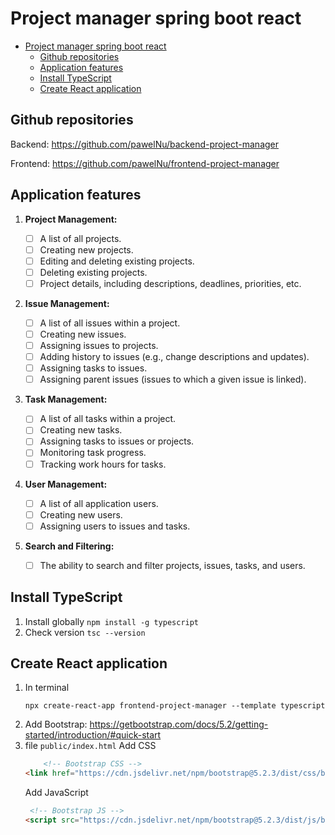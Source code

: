 # Project manager spring boot react

- [Project manager spring boot react](#project-manager-spring-boot-react)
  - [Github repositories](#github-repositories)
  - [Application features](#application-features)
  - [Install TypeScript](#install-typescript)
  - [Create React application](#create-react-application)

## Github repositories

Backend: https://github.com/pawelNu/backend-project-manager

Frontend: https://github.com/pawelNu/frontend-project-manager

## Application features

1. **Project Management:**

    - [ ] A list of all projects.
    - [ ] Creating new projects.
    - [ ] Editing and deleting existing projects.
    - [ ] Deleting existing projects.
    - [ ] Project details, including descriptions, deadlines, priorities, etc.

2. **Issue Management:**

    - [ ] A list of all issues within a project.
    - [ ] Creating new issues.
    - [ ] Assigning issues to projects.
    - [ ] Adding history to issues (e.g., change descriptions and updates).
    - [ ] Assigning tasks to issues.
    - [ ] Assigning parent issues (issues to which a given issue is linked).

3. **Task Management:**

    - [ ] A list of all tasks within a project.
    - [ ] Creating new tasks.
    - [ ] Assigning tasks to issues or projects.
    - [ ] Monitoring task progress.
    - [ ] Tracking work hours for tasks.

4. **User Management:**

    - [ ] A list of all application users.
    - [ ] Creating new users.
    - [ ] Assigning users to issues and tasks.

5. **Search and Filtering:**

    - [ ] The ability to search and filter projects, issues, tasks, and users.

## Install TypeScript

1. Install globally `npm install -g typescript`
2. Check version `tsc --version`

## Create React application

1. In terminal 
    ```shell
    npx create-react-app frontend-project-manager --template typescript
    ```
2. Add Bootstrap: https://getbootstrap.com/docs/5.2/getting-started/introduction/#quick-start
3. file `public/index.html`
   Add CSS
    ```html
        <!-- Bootstrap CSS -->
    <link href="https://cdn.jsdelivr.net/npm/bootstrap@5.2.3/dist/css/bootstrap.min.css" rel="stylesheet" integrity="sha384-rbsA2VBKQhggwzxH7pPCaAqO46MgnOM80zW1RWuH61DGLwZJEdK2Kadq2F9CUG65" crossorigin="anonymous">
    ```
    Add JavaScript
    ```html
     <!-- Bootstrap JS -->
    <script src="https://cdn.jsdelivr.net/npm/bootstrap@5.2.3/dist/js/bootstrap.bundle.min.js" integrity="sha384-kenU1KFdBIe4zVF0s0G1M5b4hcpxyD9F7jL+jjXkk+Q2h455rYXK/7HAuoJl+0I4" crossorigin="anonymous"></script>
    ```
